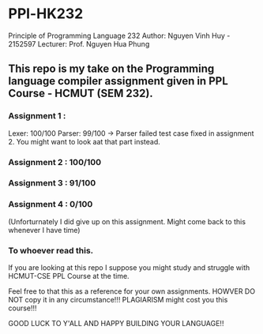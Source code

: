 # PPl-HK232
Principle of Programming Language 232
Author: Nguyen Vinh Huy - 2152597
Lecturer: Prof. Nguyen Hua Phung

## This repo is my take on the Programming language compiler assignment given in PPL Course - HCMUT (SEM 232).
### Assignment 1 :
Lexer:  100/100
Parser: 99/100
-> Parser failed test case fixed in assignment 2. You might want to look aat that part instead.
### Assignment 2 : 100/100
### Assignment 3 : 91/100
### Assignment 4 : 0/100
(Unforturnately I did give up on this assignment. Might come back to this whenever I have time)

### To whoever read this.
If you are looking at this repo I suppose you might study and struggle with HCMUT-CSE PPL Course at the time.

Feel free to that this as a reference for your own assignments. 
HOWVER DO NOT copy it in any circumstance!!!
PLAGIARISM might cost you this course!!!

GOOD LUCK TO Y'ALL AND HAPPY BUILDING YOUR LANGUAGE!!

